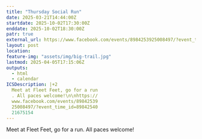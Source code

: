 ```yaml
---
title: "Thursday Social Run"
date: 2025-03-21T14:44:00Z
startdate: 2025-10-02T17:30:00Z
enddate: 2025-10-02T18:30:00Z
patr: true
external_url: https://www.facebook.com/events/8984253925008497/?event_time_id=8984254021675154
layout: post
location: 
feature-img: "assets/img/big-trail.jpg"
lastmod: 2025-04-05T17:15:06Z
outputs:
  - html
  - calendar
ICSDescription: |+2
  Meet at Fleet Feet, go for a run  . All paces welcome!\n\nhttps://  www.facebook.com/events/89842539  25008497/?event_time_id=89842540  21675154
---
```


Meet at Fleet Feet, go for a run. All paces welcome!<br>
  <br>
  
